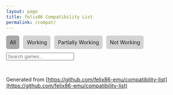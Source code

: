 ```yaml
---
layout: page
title: felix86 Compatibility List
permalink: /compat/
---
```


<html lang="en">
<head>
  <meta charset="UTF-8" />
  <meta name="viewport" content="width=device-width, initial-scale=1.0"/>
  <style>
    .tabs { display: flex; gap: 10px; margin-bottom: 10px; }
    .tab { cursor: pointer; padding: 10px; background: lightgray; border-radius: 5px; }
    .tab.active { background: darkgray; }
    .search { margin-bottom: 10px; }
    .game-list { display: flex; flex-wrap: wrap; gap: 10px; }
    .game { border: 1px solid #ccc; padding: 10px; border-radius: 5px; width: 200px; text-align: center; }
    .game img { width: 100%; height: 150px; object-fit: contain; border-radius: 5px; }
    .status { font-weight: bold; }
    .green { color: green; }
    .yellow { color: orange; }
    .red { color: red; }
    .pagination { margin-top: 20px; display: flex; gap: 5px; flex-wrap: wrap; }
    .pagination button { padding: 5px 10px; border: none; background: lightgray; border-radius: 5px; cursor: pointer; }
    .pagination button.active { background: darkgray; color: white; }
  </style>
</head>
<body>
  <div class="tabs">
    <div class="tab active" onclick="filterCategory('all', this)">All</div>
    <div class="tab" onclick="filterCategory('working', this)">Working</div>
    <div class="tab" onclick="filterCategory('partial', this)">Partially Working</div>
    <div class="tab" onclick="filterCategory('not-working', this)">Not Working</div>
  </div>

  <input class="search" type="text" placeholder="Search games..." onkeyup="applyFilters()">

  <div class="game-list" id="games"></div>
  <div class="pagination" id="pagination"></div>

  <div id="all-games" style="display: none">
          
<div class="game" data-category="not-working"><img loading="lazy" src="{{ site.baseurl }}/images/felixNoThoughts.png" alt="Volley Pals" width="100%"><p><a href="https://github.com/felix86-emu/compatibility-list/issues/40">Volley Pals</a></p><p class="status red">Not Working</p></div>
<div class="game" data-category="not-working"><img loading="lazy" src="https://github.com/user-attachments/assets/0ce543b7-7395-4425-9e1c-ff7e79f1ae76" alt="Bridge Constructor Portal" width="100%"><p><a href="https://github.com/felix86-emu/compatibility-list/issues/39">Bridge Constructor Portal</a></p><p class="status red">Not Working</p></div>
<div class="game" data-category="working"><img loading="lazy" src="https://github.com/user-attachments/assets/6e08c31e-8ea9-493d-b9a2-9edc915bf496" alt="140" width="100%"><p><a href="https://github.com/felix86-emu/compatibility-list/issues/38">140</a></p><p class="status green">Working</p></div>
<div class="game" data-category="not-working"><img loading="lazy" src="https://github.com/user-attachments/assets/fcd7216f-3fb4-4d90-ae75-13dc7d44b1db" alt="Death Trash (Demo)" width="100%"><p><a href="https://github.com/felix86-emu/compatibility-list/issues/37">Death Trash (Demo)</a></p><p class="status red">Not Working</p></div>
<div class="game" data-category="not-working"><img loading="lazy" src="{{ site.baseurl }}/images/felixNoThoughts.png" alt="Bzzzt (Demo)" width="100%"><p><a href="https://github.com/felix86-emu/compatibility-list/issues/36">Bzzzt (Demo)</a></p><p class="status red">Not Working</p></div>
<div class="game" data-category="working"><img loading="lazy" src="https://github.com/user-attachments/assets/dcf8c773-94ac-4a6a-9593-a462fe8cf465" alt="Shogun Showdown: Prologue" width="100%"><p><a href="https://github.com/felix86-emu/compatibility-list/issues/35">Shogun Showdown: Prologue</a></p><p class="status green">Working</p></div>
<div class="game" data-category="working"><img loading="lazy" src="https://github.com/user-attachments/assets/3f9c73b6-6d6a-4eae-b722-edde2399e2c9" alt="Stardew Valley" width="100%"><p><a href="https://github.com/felix86-emu/compatibility-list/issues/34">Stardew Valley</a></p><p class="status green">Working</p></div>
<div class="game" data-category="not-working"><img loading="lazy" src="{{ site.baseurl }}/images/felixNoThoughts.png" alt="Hotline Miami" width="100%"><p><a href="https://github.com/felix86-emu/compatibility-list/issues/33">Hotline Miami</a></p><p class="status red">Not Working</p></div>
<div class="game" data-category="not-working"><img loading="lazy" src="https://github.com/user-attachments/assets/d05c1827-ccf1-49c1-90ef-dcfe2588f785" alt="Psychonauts" width="100%"><p><a href="https://github.com/felix86-emu/compatibility-list/issues/32">Psychonauts</a></p><p class="status red">Not Working</p></div>
<div class="game" data-category="not-working"><img loading="lazy" src="{{ site.baseurl }}/images/felixNoThoughts.png" alt="Amnesia: The Dark Descent" width="100%"><p><a href="https://github.com/felix86-emu/compatibility-list/issues/31">Amnesia: The Dark Descent</a></p><p class="status red">Not Working</p></div>
<div class="game" data-category="not-working"><img loading="lazy" src="https://github.com/user-attachments/assets/6e2534b6-6f1f-47d7-989e-e78d4c321ced" alt="Worms W.M.D." width="100%"><p><a href="https://github.com/felix86-emu/compatibility-list/issues/30">Worms W.M.D.</a></p><p class="status red">Not Working</p></div>
<div class="game" data-category="working"><img loading="lazy" src="https://github.com/user-attachments/assets/64a3bdcf-6e3b-446d-87e7-b4cb2d6a4a70" alt="Turok" width="100%"><p><a href="https://github.com/felix86-emu/compatibility-list/issues/29">Turok</a></p><p class="status green">Working</p></div>
<div class="game" data-category="working"><img loading="lazy" src="https://github.com/user-attachments/assets/54e4f6d1-46e6-413d-815c-b89970ae5654" alt="5D Chess With Multiverse Time Travel" width="100%"><p><a href="https://github.com/felix86-emu/compatibility-list/issues/28">5D Chess With Multiverse Time Travel</a></p><p class="status green">Working</p></div>
<div class="game" data-category="partial"><img loading="lazy" src="https://github.com/user-attachments/assets/e1bb0ad0-5e70-417a-89ff-d2e758924c7c" alt="Undertale" width="100%"><p><a href="https://github.com/felix86-emu/compatibility-list/issues/27">Undertale</a></p><p class="status yellow">Partially Working</p></div>
<div class="game" data-category="not-working"><img loading="lazy" src="https://github.com/user-attachments/assets/859bc9fa-0a37-4083-8e74-cb61d199e89e" alt="Portal" width="100%"><p><a href="https://github.com/felix86-emu/compatibility-list/issues/26">Portal</a></p><p class="status red">Not Working</p></div>
<div class="game" data-category="working"><img loading="lazy" src="https://github.com/user-attachments/assets/8d89370b-477f-4d1d-ab41-ab75f4562c1a" alt="Pizza Tower (Windows)" width="100%"><p><a href="https://github.com/felix86-emu/compatibility-list/issues/25">Pizza Tower (Windows)</a></p><p class="status green">Working</p></div>
<div class="game" data-category="partial"><img loading="lazy" src="https://github.com/user-attachments/assets/a087025a-05a9-4a53-b924-185d62311313" alt="World of Goo 2" width="100%"><p><a href="https://github.com/felix86-emu/compatibility-list/issues/24">World of Goo 2</a></p><p class="status yellow">Partially Working</p></div>
<div class="game" data-category="working"><img loading="lazy" src="https://github.com/user-attachments/assets/f6ce84ae-44e3-4191-9b42-4af3e07666fc" alt="Shovel Knight: Specter of Torment" width="100%"><p><a href="https://github.com/felix86-emu/compatibility-list/issues/23">Shovel Knight: Specter of Torment</a></p><p class="status green">Working</p></div>
<div class="game" data-category="not-working"><img loading="lazy" src="{{ site.baseurl }}/images/felixNoThoughts.png" alt="Terraria" width="100%"><p><a href="https://github.com/felix86-emu/compatibility-list/issues/22">Terraria</a></p><p class="status red">Not Working</p></div>
<div class="game" data-category="working"><img loading="lazy" src="https://github.com/user-attachments/assets/2f774381-0efc-4bbe-8374-571cf880e49e" alt="Solitaire (Windows)" width="100%"><p><a href="https://github.com/felix86-emu/compatibility-list/issues/21">Solitaire (Windows)</a></p><p class="status green">Working</p></div>
<div class="game" data-category="working"><img loading="lazy" src="https://github.com/user-attachments/assets/c6d4418e-20ee-491f-8262-e3c339a81d36" alt="SuperTux" width="100%"><p><a href="https://github.com/felix86-emu/compatibility-list/issues/20">SuperTux</a></p><p class="status green">Working</p></div>
<div class="game" data-category="partial"><img loading="lazy" src="https://github.com/user-attachments/assets/c1f49fd0-a12a-4584-b5df-089e9e57a7f6" alt="Absolute Drift" width="100%"><p><a href="https://github.com/felix86-emu/compatibility-list/issues/19">Absolute Drift</a></p><p class="status yellow">Partially Working</p></div>
<div class="game" data-category="partial"><img loading="lazy" src="https://github.com/user-attachments/assets/9344500c-eaf2-494a-bc78-367d4ac078d2" alt="Rogue Legacy" width="100%"><p><a href="https://github.com/felix86-emu/compatibility-list/issues/18">Rogue Legacy</a></p><p class="status yellow">Partially Working</p></div>
<div class="game" data-category="not-working"><img loading="lazy" src="{{ site.baseurl }}/images/felixNoThoughts.png" alt="60 Seconds" width="100%"><p><a href="https://github.com/felix86-emu/compatibility-list/issues/17">60 Seconds</a></p><p class="status red">Not Working</p></div>
<div class="game" data-category="working"><img loading="lazy" src="https://github.com/user-attachments/assets/f49cdb0e-c0ab-4637-b3e9-a7cf00a31f2f" alt="Baba Is You" width="100%"><p><a href="https://github.com/felix86-emu/compatibility-list/issues/16">Baba Is You</a></p><p class="status green">Working</p></div>
<div class="game" data-category="not-working"><img loading="lazy" src="{{ site.baseurl }}/images/felixNoThoughts.png" alt="Doom 64" width="100%"><p><a href="https://github.com/felix86-emu/compatibility-list/issues/15">Doom 64</a></p><p class="status red">Not Working</p></div>
<div class="game" data-category="not-working"><img loading="lazy" src="https://github.com/user-attachments/assets/e67f8e2b-3343-41d0-9d29-bd18017d6de4" alt="Outlast" width="100%"><p><a href="https://github.com/felix86-emu/compatibility-list/issues/14">Outlast</a></p><p class="status red">Not Working</p></div>
<div class="game" data-category="partial"><img loading="lazy" src="https://github.com/user-attachments/assets/76aa91d7-3ac1-4a3a-8bb3-79c301d5e790" alt="Cuphead" width="100%"><p><a href="https://github.com/felix86-emu/compatibility-list/issues/13">Cuphead</a></p><p class="status yellow">Partially Working</p></div>
<div class="game" data-category="partial"><img loading="lazy" src="https://github.com/user-attachments/assets/73df69d9-1a06-46c6-ba75-503366151830" alt="Untitled Goose Game" width="100%"><p><a href="https://github.com/felix86-emu/compatibility-list/issues/12">Untitled Goose Game</a></p><p class="status yellow">Partially Working</p></div>
<div class="game" data-category="working"><img loading="lazy" src="https://github.com/user-attachments/assets/57ce4cc1-00d0-4a61-9b1e-6c0c4da6d965" alt="Hotline Miami 2: Wrong Number" width="100%"><p><a href="https://github.com/felix86-emu/compatibility-list/issues/11">Hotline Miami 2: Wrong Number</a></p><p class="status green">Working</p></div>



  </div>

  <script>
    const allGames = Array.from(document.querySelectorAll('#all-games .game'));
    const gameContainer = document.getElementById('games');
    const pagination = document.getElementById('pagination');
    let filteredGames = allGames;
    let currentPage = 1;
    const gamesPerPage = 9;
    let currentCategory = 'all';

    function filterCategory(category, tabElement) {
      currentCategory = category;
      currentPage = 1;
      document.querySelectorAll('.tab').forEach(tab => tab.classList.remove('active'));
      tabElement.classList.add('active');
      applyFilters();
    }

    function applyFilters() {
      const search = document.querySelector('.search').value.toLowerCase();

      filteredGames = allGames.filter(game => {
        const matchesCategory = currentCategory === 'all' || game.dataset.category === currentCategory;
        const matchesSearch = game.querySelector('p').innerText.toLowerCase().includes(search);
        return matchesCategory && matchesSearch;
      });

      renderGames();
      renderPagination();
    }

    function renderGames() {
      gameContainer.innerHTML = '';
      const start = (currentPage - 1) * gamesPerPage;
      const end = start + gamesPerPage;
      const gamesToShow = filteredGames.slice(start, end);
      gamesToShow.forEach(game => gameContainer.appendChild(game.cloneNode(true)));
    }

    function renderPagination() {
      pagination.innerHTML = '';
      const totalPages = Math.ceil(filteredGames.length / gamesPerPage);
      for (let i = 1; i <= totalPages; i++) {
        const btn = document.createElement('button');
        btn.textContent = i;
        btn.classList.toggle('active', i === currentPage);
        btn.onclick = () => {
          currentPage = i;
          renderGames();
          renderPagination();
        };
        pagination.appendChild(btn);
      }
    }

    window.onload = () => {
      applyFilters();
    };
  </script>
</body>
</html>

Generated from [https://github.com/felix86-emu/compatibility-list](https://github.com/felix86-emu/compatibility-list)
